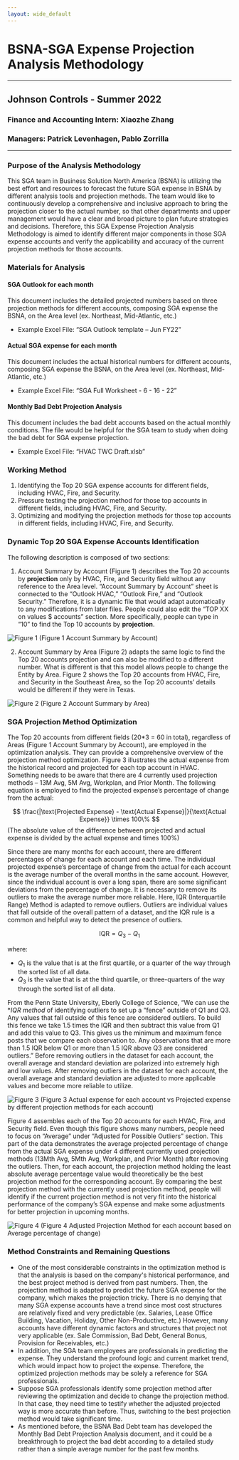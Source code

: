 ```yaml
---
layout: wide_default
---
```


# BSNA-SGA Expense Projection Analysis Methodology
---
## Johnson Controls - Summer 2022
### Finance and Accounting Intern: Xiaozhe Zhang
### Managers: Patrick Levenhagen, Pablo Zorrilla
---
### Purpose of the Analysis Methodology
This SGA team in Business Solution North America (BSNA) is utilizing the best effort and resources to forecast the future SGA expense in BSNA by different analysis tools and projection methods. The team would like to continuously develop a comprehensive and inclusive approach to bring the projection closer to the actual number, so that other departments and upper management would have a clear and broad picture to plan future strategies and decisions. Therefore, this SGA Expense Projection Analysis Methodology is aimed to identify different major components in those SGA expense accounts and verify the applicability and accuracy of the current projection methods for those accounts.

### Materials for Analysis
#### SGA Outlook for each month
This document includes the detailed projected numbers based on three projection methods for different accounts, composing SGA expense the BSNA, on the Area level (ex. Northeast, Mid-Atlantic, etc.)
- Example Excel File: “SGA Outlook template – Jun FY22”

#### Actual SGA expense for each month
This document includes the actual historical numbers for different accounts, composing SGA expense the BSNA, on the Area level (ex. Northeast, Mid-Atlantic, etc.)
- Example Excel File: “SGA Full Worksheet - 6 - 16 - 22”

#### Monthly Bad Debt Projection Analysis
This document includes the bad debt accounts based on the actual monthly conditions. The file would be helpful for the SGA team to study when doing the bad debt for SGA expense projection. 
- Example Excel File: “HVAC TWC Draft.xlsb”

### Working Method
1. Identifying the Top 20 SGA expense accounts for different fields, including HVAC, Fire, and Security.
2. Pressure testing the projection method for those top accounts in different fields, including HVAC, Fire, and Security.
3. Optimizing and modifying the projection methods for those top accounts in different fields, including HVAC, Fire, and Security.

### Dynamic Top 20 SGA Expense Accounts Identification
The following description is composed of two sections: 
1. Account Summary by Account (Figure 1) describes the Top 20 accounts by **projection** only by HVAC, Fire, and Security field without any reference to the Area level. “Account Summary by Account” sheet is connected to the “Outlook HVAC,” “Outlook Fire,” and “Outlook Security.” Therefore, it is a dynamic file that would adapt automatically to any modifications from later files. People could also edit the “TOP XX on values $ accounts” section. More specifically, people can type in “10” to find the Top 10 accounts by **projection**.
 
 ![Figure 1](Figure/Figure1.png)
(Figure 1 Account Summary by Account)

2. Account Summary by Area (Figure 2) adapts the same logic to find the Top 20 accounts projection and can also be modified to a different number. What is different is that this model allows people to change the Entity by Area. Figure 2 shows the Top 20 accounts from HVAC, Fire, and Security in the Southeast Area, so the Top 20 accounts’ details would be different if they were in Texas.


![Figure 2](Figure/Figure2.png)
(Figure 2 Account Summary by Area)
 
### SGA Projection Method Optimization
The Top 20 accounts from different fields (20*3 = 60 in total), regardless of Areas (Figure 1 Account Summary by Account), are employed in the optimization analysis. They can provide a comprehensive overview of the projection method optimization. Figure 3 illustrates the actual expense from the historical record and projected for each top account in HVAC. Something needs to be aware that there are 4 currently used projection methods – 13M Avg, 5M Avg, Workplan, and Prior Month. The following equation is employed to find the projected expense’s percentage of change from the actual: 

$$
\frac{|\text{Projected Expense} - \text{Actual Expense}|}{\text{Actual Expense}} \times 100\%
$$
(The absolute value of the difference between projected and actual expense is divided by the actual expense and times 100%)

Since there are many months for each account, there are different percentages of change for each account and each time. The individual projected expense’s percentage of change from the actual for each account is the average number of the overall months in the same account. However, since the individual account is over a long span, there are some significant deviations from the percentage of change. It is necessary to remove its outliers to make the average number more reliable. Here, IQR (Interquartile Range) Method is adapted to remove outliers. Outliers are individual values that fall outside of the overall pattern of a dataset, and the IQR rule is a common and helpful way to detect the presence of outliers.



$$
\text{IQR} = Q_3 - Q_1
$$

where:

- $Q_1$ is the value that is at the first quartile, or a quarter of the way through the sorted list of all data.
- $Q_3$ is the value that is at the third quartile, or three-quarters of the way through the sorted list of all data.

From the Penn State University, Eberly College of Science, “We can use the **IQR method* of identifying outliers to set up a “fence” outside of Q1 and Q3. Any values that fall outside of this fence are considered outliers. To build this fence we take 1.5 times the IQR and then subtract this value from Q1 and add this value to Q3. This gives us the minimum and maximum fence posts that we compare each observation to. Any observations that are more than 1.5 IQR below Q1 or more than 1.5 IQR above Q3 are considered outliers.”
Before removing outliers in the dataset for each account, the overall average and standard deviation are polarized into extremely high and low values. After removing outliers in the dataset for each account, the overall average and standard deviation are adjusted to more applicable values and become more reliable to utilize.

 ![Figure 3](Figure/Figure3.png)
(Figure 3 Actual expense for each account vs Projected expense by different projection methods for each account)

Figure 4 assembles each of the Top 20 accounts for each HVAC, Fire, and Security field. Even though this figure shows many numbers, people need to focus on “Average” under “Adjusted for Possible Outliers” section. This part of the data demonstrates the average projected percentage of change from the actual SGA expense under 4 different currently used projection methods (13Mth Avg, 5Mth Avg, Workplan, and Prior Month) after removing the outliers. Then, for each account, the projection method holding the least absolute average percentage value would theoretically be the best projection method for the corresponding account. By comparing the best projection method with the currently used projection method, people will identify if the current projection method is not very fit into the historical performance of the company’s SGA expense and make some adjustments for better projection in upcoming months.

![Figure 4](Figure/Figure4.png)
(Figure 4 Adjusted Projection Method for each account based on Average percentage of change)

### Method Constraints and Remaining Questions
- One of the most considerable constraints in the optimization method is that the analysis is based on the company's historical performance, and the best project method is derived from past numbers. Then, the projection method is adapted to predict the future SGA expense for the company, which makes the projection tricky. There is no denying that many SGA expense accounts have a trend since most cost structures are relatively fixed and very predictable (ex. Salaries, Lease Office Building, Vacation, Holiday, Other Non-Productive, etc.) However, many accounts have different dynamic factors and structures that project not very applicable (ex. Sale Commission, Bad Debt, General Bonus, Provision for Receivables, etc.)
- In addition, the SGA team employees are professionals in predicting the expense. They understand the profound logic and current market trend, which would impact how to project the expense. Therefore, the optimized projection methods may be solely a reference for SGA professionals. 
- Suppose SGA professionals identify some projection method after reviewing the optimization and decide to change the projection method. In that case, they need time to testify whether the adjusted projected way is more accurate than before. Thus, switching to the best projection method would take significant time.
- As mentioned before, the BSNA Bad Debt team has developed the Monthly Bad Debt Projection Analysis document, and it could be a breakthrough to project the bad debt according to a detailed study rather than a simple average number for the past few months. 
